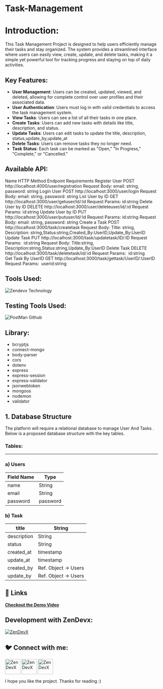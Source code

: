 # Task-Management
# **Introduction:**

This Task Management Project is designed to help users efficiently manage their tasks and stay organized. The system provides a streamlined interface where users can easily view, create, update, and delete tasks, making it a simple yet powerful tool for tracking progress and staying on top of daily activities.

## Key Features:

- **User Management**: Users can be created, updated, viewed, and deleted, allowing for complete control over user profiles and their associated data.
- **User Authentication**: Users must log in with valid credentials to access the task management system.
- **View Tasks**: Users can see a list of all their tasks in one place.
- **Create Tasks**: Users can add new tasks with details like title, description, and status.
- **Update Tasks**: Users can edit tasks to update the title, description, status,update_by,update_at
- **Delete Tasks**: Users can remove tasks they no longer need.
- **Task Status**: Each task can be marked as "Open," "In Progress," "Complete," or "Cancelled."

## **Available API:**

Name	HTTP Method	Endpoint	Requirements
Register User	POST	http://localhost:4000/user/registration	Request Body: email: string, password: string
Login User	POST	http://localhost:3000/user/login	Request Body: email: string, password: string
List User by ID	GET	http://localhost:3000/user/getuser/Id/:Id	Request Params: id:string
Delete User by ID	DELETE	http://localhost:3000/user/deleteuser/id/:id	Request Params: id:string
Update User by ID	PUT	http://localhost:3000/user/putuser/Id/:Id	Request Params: id:string                                      Request Body: email: string, password: string
Create a Task	POST	http://localhost:3000/task/createtask	Request Body: Title: string, Description: string,Status:string,Created_By:UserID,Update_By:UserID
Update Task	PUT	http://localhost:3000/task/updatetask/ID/:ID	Request Params:  id:string                                         Request Body: Title:string, Description:string,Status:string,Update_By:UserID
Delete Task	DELETE	http://localhost:3000/task/deletetask/id/:id	Request Params:  id:string  
Get Task By UserID	GET	http://localhost:3000/task/gettask/UserID/:UserID	Request Params:  userid:string  
<h2 align="left">Tools Used:</h2>

![Zendevx Technology](https://github.com/user-attachments/assets/dcfc6f0a-c54d-499d-bc54-beddc83e2c53)


<h2 align="left">Testing Tools Used:</h2>

![PostMan Github](https://github.com/user-attachments/assets/3381c639-715f-40b9-85d3-08384553ee12)


<h2 align="left">Library:</h2>

- bcryptjs
- connect-mongo
- body-parser
- cors
- dotenv
- express
- express-session
- express-validator
- jsonwebtoken
- mongoos
- nodemon
- validator

## 1. **Database Structure**

The platform will require a relational database to manage User And Tasks . Below is a proposed database structure with the key tables.

### **Tables**:

---

### a) **Users**

| **Field Name** | **Type** |
| --- | --- |
| name | String |
| email | String |
| password | password |

### b) Task

| title | String |
| --- | --- |
| description | String |
| status | String |
| created_at | timestamp |
| update_at | timestamp |
| created_by | Ref. Object → Users |
| update_by | Ref. Object → Users |

<h2 align="left">🔗 Links</h2>

[**Checkout the  Demo Video**](https://www.notion.so/NodeJS-Task-Management-c766d777f45f4ef3a850a8ea07e598ee?pvs=21) 

<h2 align="left">Development with ZenDevx:</h2>

<a href="https://www.zendevx.com/" target="blank"><img align="center" src="https://github.com/user-attachments/assets/7dd7220f-e83c-4490-9ac2-beab3bcf8c35" alt="ZenDevX" height="auto" width="auto" /></a>



<h2 align="left">🐦 Connect with me:</h2>
         
 
<p align="left">

<a href="https://www.linkedin.com/company/zendevx/" target="blank"><img align="center" src="https://github.com/user-attachments/assets/9a6080ca-4265-43e5-8652-9454651970a9" alt="ZenDevX" height="50" width="50" /></a>
<a href="https://www.youtube.com/@zendevx" target="blank"><img align="center" src="https://github.com/user-attachments/assets/1beefdd6-fa17-49c9-bde7-e8f30f539b96" alt="ZenDevX" height="50" width="50" /></a>
<a href="https://www.youtube.com/@zendevx" target="blank"><img align="center" src="https://github.com/user-attachments/assets/f1eeb865-3d23-407a-9a2b-d76b4e85c6dd" alt="ZenDevX" height="50" width="50" /></a>
</p>


I hope you like the project. Thanks for reading :)

        
